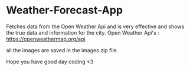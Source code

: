 # Weather-Forecast-App

Fetches data from the Open Weather Api and is very effective and shows the true data and information for the city. Open Weather Api's : https://openweathermap.org/api

all the images are saved in the images.zip file.

Hope you have good day coding <3
